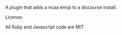 A plugin that adds a ncaa emoji to a discourse install.

License:

All Ruby and Javascript code are MIT


